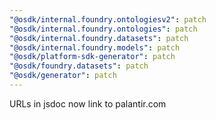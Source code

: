 ```yaml
---
"@osdk/internal.foundry.ontologiesv2": patch
"@osdk/internal.foundry.ontologies": patch
"@osdk/internal.foundry.datasets": patch
"@osdk/internal.foundry.models": patch
"@osdk/platform-sdk-generator": patch
"@osdk/foundry.datasets": patch
"@osdk/generator": patch
---
```


URLs in jsdoc now link to palantir.com
